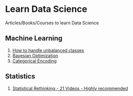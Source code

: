 # Learn Data Science
Articles/Books/Courses to learn Data Science

## Machine Learning

1. [How to handle unbalanced classes](http://www.svds.com/learning-imbalanced-classes/)
2. [Bayesian Optimization](https://sigopt.com/research)
3. [Categorical Encoding](https://github.com/scikit-learn-contrib/categorical-encoding)

## Statistics

1. [Statistical Rethinking - 21 Videos - Highly recommended](https://www.youtube.com/playlist?list=PLDcUM9US4XdMdZOhJWJJD4mDBMnbTWw_z)

